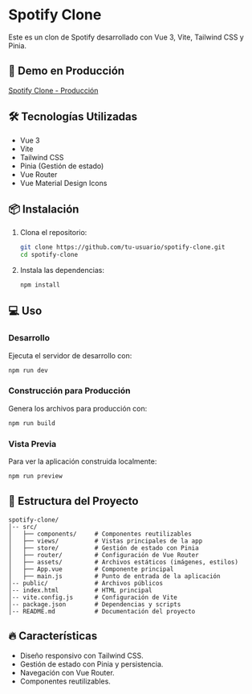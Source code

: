 # Spotify Clone

Este es un clon de Spotify desarrollado con Vue 3, Vite, Tailwind CSS y Pinia.

## 🚀 Demo en Producción

[Spotify Clone - Producción](https://spotify-clone-eight-drab.vercel.app/library)

## 🛠 Tecnologías Utilizadas

- Vue 3
- Vite
- Tailwind CSS
- Pinia (Gestión de estado)
- Vue Router
- Vue Material Design Icons

## 📦 Instalación

1. Clona el repositorio:

   ```bash
   git clone https://github.com/tu-usuario/spotify-clone.git
   cd spotify-clone
   ```

2. Instala las dependencias:
   ```bash
   npm install
   ```

## 💻 Uso

### Desarrollo

Ejecuta el servidor de desarrollo con:

```bash
npm run dev
```

### Construcción para Producción

Genera los archivos para producción con:

```bash
npm run build
```

### Vista Previa

Para ver la aplicación construida localmente:

```bash
npm run preview
```

## 📂 Estructura del Proyecto

```
spotify-clone/
│-- src/
│   ├── components/     # Componentes reutilizables
│   ├── views/          # Vistas principales de la app
│   ├── store/          # Gestión de estado con Pinia
│   ├── router/         # Configuración de Vue Router
│   ├── assets/         # Archivos estáticos (imágenes, estilos)
│   ├── App.vue         # Componente principal
│   ├── main.js         # Punto de entrada de la aplicación
│-- public/             # Archivos públicos
│-- index.html          # HTML principal
│-- vite.config.js      # Configuración de Vite
│-- package.json        # Dependencias y scripts
│-- README.md           # Documentación del proyecto
```

## 🔥 Características

- Diseño responsivo con Tailwind CSS.
- Gestión de estado con Pinia y persistencia.
- Navegación con Vue Router.
- Componentes reutilizables.

